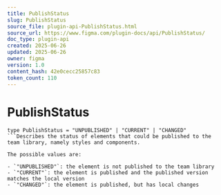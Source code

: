 ```yaml
---
title: PublishStatus
slug: PublishStatus
source_file: plugin-api-PublishStatus.html
source_url: https://www.figma.com/plugin-docs/api/PublishStatus/
doc_type: plugin-api
created: 2025-06-26
updated: 2025-06-26
owner: figma
version: 1.0
content_hash: 42e0cecc25857c83
token_count: 110
---
```

# PublishStatus

```
type PublishStatus = "UNPUBLISHED" | "CURRENT" | "CHANGED"
```Describes the status of elements that could be published to the team library, namely styles and components.

The possible values are:

- `"UNPUBLISHED"`: the element is not published to the team library
- `"CURRENT"`: the element is published and the published version matches the local version
- `"CHANGED"`: the element is published, but has local changes